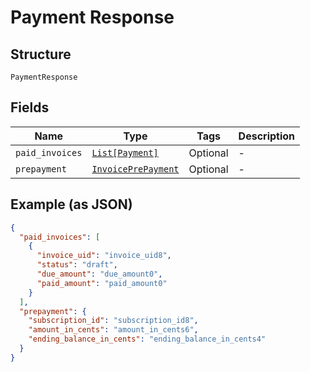 
# Payment Response

## Structure

`PaymentResponse`

## Fields

| Name | Type | Tags | Description |
|  --- | --- | --- | --- |
| `paid_invoices` | [`List[Payment]`](../../doc/models/payment.md) | Optional | - |
| `prepayment` | [`InvoicePrePayment`](../../doc/models/invoice-pre-payment.md) | Optional | - |

## Example (as JSON)

```json
{
  "paid_invoices": [
    {
      "invoice_uid": "invoice_uid8",
      "status": "draft",
      "due_amount": "due_amount0",
      "paid_amount": "paid_amount0"
    }
  ],
  "prepayment": {
    "subscription_id": "subscription_id8",
    "amount_in_cents": "amount_in_cents6",
    "ending_balance_in_cents": "ending_balance_in_cents4"
  }
}
```

